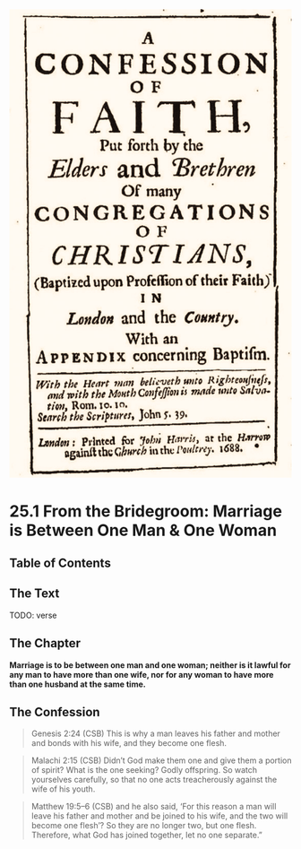 <img class="intro-right" src="art-1689.png">

# 25.1 From the Bridegroom: Marriage is Between One Man & One Woman

## Table of Contents

<!-- toc -->

## The Text

TODO: verse

## The Chapter

**Marriage is to be between one man and one woman; neither is it lawful for any man to have more than one wife, nor for any woman to have more than one husband at the same time.**

## The Confession

>Genesis 2:24 (CSB) This is why a man leaves his father and mother and bonds with his wife, and they become one flesh.

>Malachi 2:15 (CSB) Didn’t God make them one and give them a portion of spirit? What is the one seeking? Godly offspring. So watch yourselves carefully, so that no one acts treacherously against the wife of his youth.

>Matthew 19:5–6 (CSB) and he also said, ‘For this reason a man will leave his father and mother and be joined to his wife, and the two will become one flesh’? So they are no longer two, but one flesh. Therefore, what God has joined together, let no one separate.”
